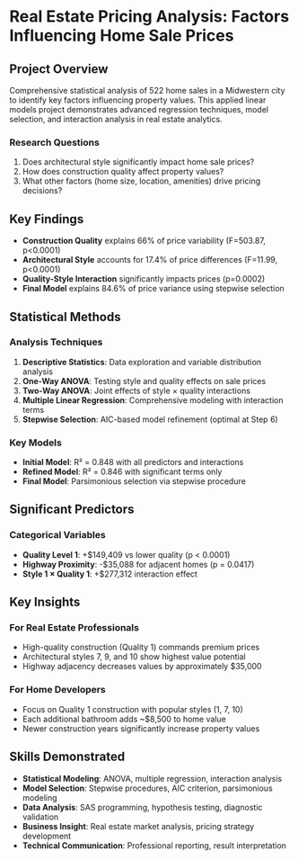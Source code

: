 # Real Estate Pricing Analysis: Factors Influencing Home Sale Prices

## Project Overview
Comprehensive statistical analysis of 522 home sales in a Midwestern city to identify key factors influencing property values. This applied linear models project demonstrates advanced regression techniques, model selection, and interaction analysis in real estate analytics.

### Research Questions
1. Does architectural style significantly impact home sale prices?
2. How does construction quality affect property values?
3. What other factors (home size, location, amenities) drive pricing decisions?

## Key Findings
- **Construction Quality** explains 66% of price variability (F=503.87, p<0.0001)
- **Architectural Style** accounts for 17.4% of price differences (F=11.99, p<0.0001)
- **Quality-Style Interaction** significantly impacts prices (p=0.0002)
- **Final Model** explains 84.6% of price variance using stepwise selection

## Statistical Methods

### Analysis Techniques
1. **Descriptive Statistics**: Data exploration and variable distribution analysis
2. **One-Way ANOVA**: Testing style and quality effects on sale prices
3. **Two-Way ANOVA**: Joint effects of style × quality interactions
4. **Multiple Linear Regression**: Comprehensive modeling with interaction terms
5. **Stepwise Selection**: AIC-based model refinement (optimal at Step 6)

### Key Models
- **Initial Model**: R² = 0.848 with all predictors and interactions
- **Refined Model**: R² = 0.846 with significant terms only
- **Final Model**: Parsimonious selection via stepwise procedure

## Significant Predictors


### Categorical Variables
- **Quality Level 1**: +$149,409 vs lower quality (p < 0.0001)
- **Highway Proximity**: -$35,088 for adjacent homes (p = 0.0417)
- **Style 1 × Quality 1**: +$277,312 interaction effect

## Key Insights

### For Real Estate Professionals
- High-quality construction (Quality 1) commands premium prices
- Architectural styles 7, 9, and 10 show highest value potential
- Highway adjacency decreases values by approximately $35,000

### For Home Developers
- Focus on Quality 1 construction with popular styles (1, 7, 10)
- Each additional bathroom adds ~$8,500 to home value
- Newer construction years significantly increase property values

## Skills Demonstrated
- **Statistical Modeling**: ANOVA, multiple regression, interaction analysis
- **Model Selection**: Stepwise procedures, AIC criterion, parsimonious modeling
- **Data Analysis**: SAS programming, hypothesis testing, diagnostic validation
- **Business Insight**: Real estate market analysis, pricing strategy development
- **Technical Communication**: Professional reporting, result interpretation
